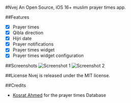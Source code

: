 #Nvej
An Open Source, iOS 16+ muslim prayer times app.

##Features
- [x] Prayer times
- [x] Qibla direction
- [x] Hijri date
- [x] Prayer notifications
- [x] Prayer times widget
- [x] Prayer times widget configuration

##Screenshots
![Screenshot 1](https://raw.githubusercontent.com/ahmedelgabri/Nvej/master/Screenshots/1.png)
![Screenshot 2](https://raw.githubusercontent.com/ahmedelgabri/Nvej/master/Screenshots/2.png)

##License
Nvej is released under the MIT license.

##Credits
- [Kosrat Ahmed](https://github.com/kosratdev/muslim-data-android) for the prayer times Database
